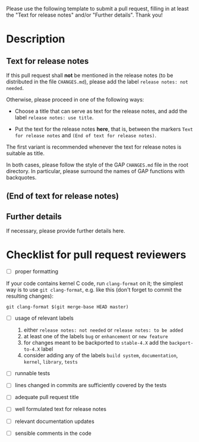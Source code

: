 Please use the following template to submit a pull request, filling
in at least the "Text for release notes" and/or "Further details".
Thank you!

# Description

## Text for release notes 

If this pull request shall **not** be mentioned in the release notes
(to be distributed in the file `CHANGES.md`),
please add the label `release notes: not needed`.

Otherwise, please proceed in one of the following ways:

- Choose a title that can serve as text for the release notes,
  and add the label `release notes: use title`.

- Put the text for the release notes **here**,
  that is, between the markers `Text for release notes`
  and `(End of text for release notes)`.

The first variant is recommended whenever the text for release notes
is suitable as title.

In both cases, please follow the style of the GAP `CHANGES.md` file
in the root directory.
In particular, please surround the names of GAP functions with backquotes.

## (End of text for release notes)

## Further details

If necessary, please provide further details here.

# Checklist for pull request reviewers

- [ ] proper formatting

If your code contains kernel C code, run `clang-format` on it; the 
simplest way is to use `git clang-format`, e.g. like this (don't
forget to commit the resulting changes):

    git clang-format $(git merge-base HEAD master)

- [ ] usage of relevant labels

   1. either `release notes: not needed` or `release notes: to be added`
   2. at least one of the labels `bug` or `enhancement` or `new feature`
   3. for changes meant to be backported to `stable-4.X` add the `backport-to-4.X` label
   4. consider adding any of the labels `build system`, `documentation`, `kernel`, `library`, `tests`

- [ ] runnable tests
- [ ] lines changed in commits are sufficiently covered by the tests
- [ ] adequate pull request title
- [ ] well formulated text for release notes
- [ ] relevant documentation updates
- [ ] sensible comments in the code

